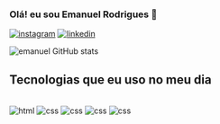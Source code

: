 ### Olá! eu sou Emanuel Rodrigues 👋


[![instagram](https://img.shields.io/badge/Instagram-E4405F?style=for-the-badge&logo=instagram&logoColor=white)](https://www.instagram.com/emanuel_rodrigues5/) 
[![linkedin](https://img.shields.io/badge/LinkedIn-0077B5?style=for-the-badge&logo=linkedin&logoColor=white)](https://www.linkedin.com/in/emanuel-rodrigues-4a76361b1/)

![emanuel GitHub stats](https://github-readme-stats.vercel.app/api?username=Emanueldiv1&show_icons=true&theme=dark)

## Tecnologias que eu uso no meu dia 

<div style=" display: inline_block"><br/>
  
  <img aling="center" alt="html" src="https://img.shields.io/badge/HTML5-E34F26?style=for-the-badge&logo=html5&logoColor=white"/>
  
  <img aling="center" alt="css" src="https://img.shields.io/badge/CSS3-1572B6?style=for-the-badge&logo=css3&logoColor=white" />
  
   <img aling="center" alt="css" src="https://img.shields.io/badge/JavaScript-F7DF1E?style=for-the-badge&logo=javascript&logoColor=black" />
  
   <img aling="center" alt="css" src="https://img.shields.io/badge/C%2B%2B-00599C?style=for-the-badge&logo=c%2B%2B&logoColor=white" />
  
   <img aling="center" alt="css" src="https://img.shields.io/badge/Python-14354C?style=for-the-badge&logo=python&logoColor=white" />
  
</div>
